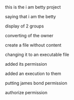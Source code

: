 this is the i am betty project

saying that i am the betty

display of 2 groups

converting of the owner

create a file without content

changing it to an executable file

added its permission

added an execution to them

putting james bond permission

authorize permission
